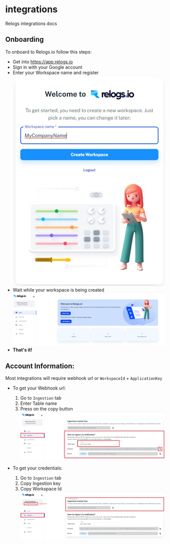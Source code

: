 # integrations
Relogs integrations docs

## Onboarding
To onboard to Relogs.io follow this steps: 
* Get into https://app.relogs.io  
* Sign in with your Google account
* Enter your Workspace name and register  
![alt text](images/Registration.jpg)
* Wait while your workspace is being created   
![alt text](images/FirstLoginWorkspace.jpg)   
* **That's it!**

## Account Information:
Most integrations will require webhook url or ```WorkspaceId``` + ```ApplicationKey```
* To get your Webhook url:
  1. Go to ```Ingestion``` tab
  2. Enter Table name
  3. Press on the copy button  
  ![alt text](images/IngestionPage-WebhookUrl.jpg)  

* To get your credentials:
  1. Go to ```Ingestion``` tab
  2. Copy Ingestion key
  3. Copy Workspace Id   
  ![alt text](images/IngestionPage-Creds.jpg)  

